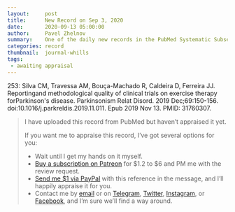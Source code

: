 ```yaml
---
layout:     post
title:      New Record on Sep 3, 2020
date:       2020-09-13 05:00:00
author:     Pavel Zhelnov
summary:    One of the daily new records in the PubMed Systematic Subset indexed by Sep 3, 2020.
categories: record
thumbnail:  journal-whills
tags:
 - awaiting appraisal
---
```


253: Silva CM, Travessa AM, Bouça-Machado R, Caldeira D, Ferreira JJ. Reportingand methodological quality of clinical trials on exercise therapy forParkinson's disease. Parkinsonism Relat Disord. 2019 Dec;69:150-156. doi:10.1016/j.parkreldis.2019.11.011. Epub 2019 Nov 13. PMID: 31760307.


> I have uploaded this record from PubMed but haven’t appraised it yet.
>
> If you want me to appraise this record, I’ve got several options for you:
> * Wait until I get my hands on it myself.
> * [Buy a subscription on Patreon](https://patreon.com/zheln) for $1.2 to $6 and PM me with the review request.
> * [Send me $1 via PayPal](https://paypal.me/pjelnov) with this reference in the message, and I’ll happily appraise it for you.
> * Contact me by [email](mailto:pavel@zheln.com) or on [Telegram](https://t.me/drzhelnov), [Twitter](https://twitter.com/drzhelnov), [Instagram](https://instagram.com/igzheln), or [Facebook](https://facebook.com/drzhelnov), and I’m sure we’ll find a way around.
